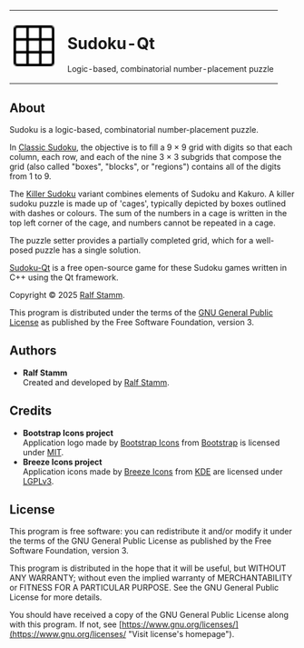 <!--
SPDX-FileComment: Project Homepage: https://github.com/rstammdev/sudoku-qt
SPDX-FileCopyrightText: 2025 Ralf Stamm
SPDX-License-Identifier: GPL-3.0-only
-->


<table>
  <tr>
    <td valign="middle"><img src="res/icons/apps/16/sudoku-qt.svg" alt="Sudoku-Qt" width="72" height="72"></td>
    <td valign="middle" style="padding-left:16px;"><h1>Sudoku-Qt</h1><p>Logic-based, combinatorial number-placement puzzle</p></td>
  </tr>
</table>


## About

Sudoku is a logic-based, combinatorial number-placement puzzle.

In [Classic Sudoku](https://en.wikipedia.org/wiki/Sudoku "Visit Sudoku's wikipedia page"), the objective is to fill a 9 × 9 grid with digits so that each column, each row, and each of the nine 3 × 3 subgrids that compose the grid (also called "boxes", "blocks", or "regions") contains all of the digits from 1 to 9.

The [Killer Sudoku](https://en.wikipedia.org/wiki/Killer_sudoku "Visit Killer Sudoku's wikipedia page") variant combines elements of Sudoku and Kakuro. A killer sudoku puzzle is made up of 'cages', typically depicted by boxes outlined with dashes or colours. The sum of the numbers in a cage is written in the top left corner of the cage, and numbers cannot be repeated in a cage.

The puzzle setter provides a partially completed grid, which for a well-posed puzzle has a single solution.

[Sudoku-Qt](https://rstammdev.github.io/sudoku-qt "Visit project's homepage") is a free open-source game for these Sudoku games written in C++ using the Qt framework.

Copyright &copy; 2025 [Ralf Stamm](https://rstammdev.github.io "Visit organization's homepage").

This program is distributed under the terms of the [GNU General Public License](https://www.gnu.org/licenses/gpl-3.0.en.html "Visit license's homepage") as published by the Free Software Foundation, version 3.


## Authors

- **Ralf Stamm**  
  Created and developed by [Ralf Stamm](https://rstammdev.github.io "Visit contributor's homepage").


## Credits

- **Bootstrap Icons project**  
  Application logo made by [Bootstrap Icons](https://icons.getbootstrap.com "Visit project's homepage") from [Bootstrap](https://getbootstrap.com "Visit organization's homepage") is licensed under [MIT](https://opensource.org/license/mit "Visit license's homepage").
- **Breeze Icons project**  
  Application icons made by [Breeze Icons](https://api.kde.org/frameworks/breeze-icons/html/ "Visit project's homepage") from [KDE](https://kde.org "Visit organization's homepage") are licensed under [LGPLv3](https://www.gnu.org/licenses/lgpl-3.0.en.html "Visit license's homepage").


## License

This program is free software: you can redistribute it and/or modify it under the terms of the GNU General Public License as published by the Free Software Foundation, version 3.

This program is distributed in the hope that it will be useful, but WITHOUT ANY WARRANTY; without even the implied warranty of MERCHANTABILITY or FITNESS FOR A PARTICULAR PURPOSE. See the GNU General Public License for more details.

You should have received a copy of the GNU General Public License along with this program. If not, see [https://www.gnu.org/licenses/](https://www.gnu.org/licenses/ "Visit license's homepage").
